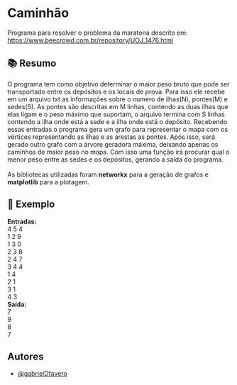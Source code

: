 # Caminhão

Programa para resolver o problema da maratona descrito em: https://www.beecrowd.com.br/repository/UOJ_1476.html


## 📚 Resumo
O programa tem como objetivo determinar o maior peso bruto que pode ser transportado entre os depósitos e os locais de prova. Para isso ele recebe em um arquivo txt as informações sobre o numero de ilhas(N), pontes(M) e sedes(S). As pontes são descritas em M linhas, contendo as duas ilhas que elas ligam e o peso máximo que suportam, o arquivo termina com S linhas contendo a ilha onde está a sede e a ilha onde está o depósito. Recebendo essas entradas o programa gera um grafo para representar o mapa com os vértices representando as ilhas e as arestas as pontes. Após isso, será gerado outro grafo com a árvore geradora máxima, deixando apenas os caminhos de maior peso no mapa. Com isso uma função irá procurar qual o menor peso entre as sedes e os depósitos, gerando a saída do programa.\
\
As bibliotecas utilizadas foram **networkx** para a geração de grafos e **matplotlib** para a plotagem.

## 🧾 Exemplo
**Entradas:**\
4 5 4\
1 2 9\
1 3 0\
2 3 8\
2 4 7\
3 4 4\
1 4\
2 1\
3 1\
4 3\
**Saída:**\
7\
9\
8\
7


## Autores

- [@gabrielDfavero](https://github.com/gabrielDfavero)


